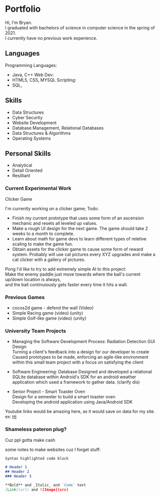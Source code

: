 # Portfolio

Hi, I'm Bryan.  
I graduated with bachelors of science in computer science in the spring of 2021.  
I currently have no previous work experience.  

## Languages

Programming Languages:
- Java, C++
Web Dev:
- HTML5, CSS, MYSQL
Scripting:
- SQL, 

## Skills

- Data Structures
- Cyber Security
- Website Development
- Database Management, Relational Databases
- Data Structures & Algorithms
- Operating Systems

## Personal Skills

- Analytical
- Detail Oriented
- Resilliant

### Current Experimental Work
Clicker Game  

I'm currently working on a clicker game; Todo:
- Finish my current prototype that uses some form of an ascension mechanic and resets all leveled up values.
- Make a rough UI design for the next game. The game should take 2 weeks to a month to complete.
- Learn about math for game devs to learn different types of reletive scaling to make the game fun. 
- Obtain assets for the clicker game to cause some form of reward system. Probably will use cat pictures every XYZ upgrades and make a cat clicker with a gallery of pictures.

Pong
I'd like to try to add extremely simple AI to this project:  
Make the enemy paddle just move towards where the ball's current up/down location is always,  
and the ball continuiously gets faster every time it hits a wall.  

### Previous Games
- cocos2d game - defend the wall (Video)
- Simple Racing game (video) (unity)
- Simple Golf-like game (video) (unity)

### University Team Projects

- Managing the Software Development Process: Radiation Detection GUI Design  
    Turning a client's feedback into a design for our developer to create  
    Caused prototypes to be made, enforcing an agile-like environment within this small team project with a focus on satisfying the client  
    
- Software Engineering: Database
    Designed and developed a relational SQLite database within Android's SDK for an android weather application which used a framework to gather data. (clarify dis)

- Senior Project - Smart Toaster Oven  
    Design for a semester to build a smart toaster oven  
    Developing the android application using Java/Android SDK  
    



Youtube links would be amazing here, as it would save on data for my site.
ex: [Hi](url)


### Shameless pateron plug?

Cuz ppl gotta make cash


some notes to make websites cuz I forget stuff:
```markdown
Syntax highlighted code block

# Header 1
## Header 2
### Header 3

**Bold** and _Italic_ and `Code` text
[Link](url) and ![Image](src)
```
